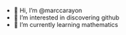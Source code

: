 - 👋 Hi, I’m @marccarayon
- 👀 I’m interested in discovering github
- 🌱 I’m currently learning mathematics


<!---
marccarayon/marccarayon is a ✨ special ✨ repository because its `README.md` (this file) appears on your GitHub profile.
You can click the Preview link to take a look at your changes.
--->
